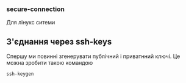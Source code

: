 ### secure-connection

Для лінукс ситеми

## З'єднання через ssh-keys
Спершу ми повинні згенерувати публічний і приватнний ключі. Це можна зробити такою командою

`
ssh-keygen
`
